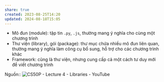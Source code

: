 ```yaml
---
share: true
created: 2023-08-25T14:20
updated: 2024-08-18T15:05
---
```


- Mô đun (module): tập tin `.py`, `.js`, thường mang ý nghĩa cho cùng một chương trình
- Thư viện (library), gói (package): thư mục chứa nhiều mô đun liên quan, thường mang ý nghĩa làm công cụ bổ sung, hỗ trợ cho các chương trình khác
- Framework: cũng là thư viện, nhưng cung cấp cả một cách tư duy mới để viết chương trình

Nguồn:: ![CS50P - Lecture 4 - Libraries - YouTube](https://youtu.be/MztLZWibctI)
